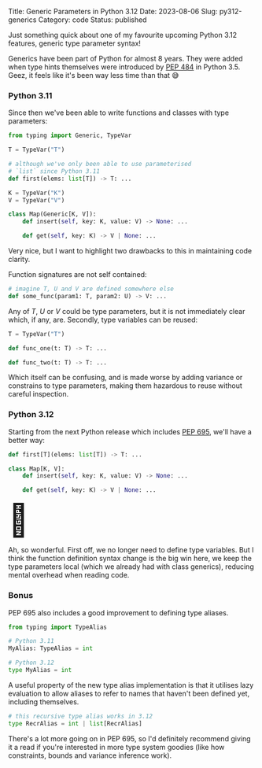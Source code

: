 Title: Generic Parameters in Python 3.12
Date: 2023-08-06
Slug: py312-generics
Category: code
Status: published

Just something quick about one of my favourite upcoming Python 3.12 features, generic type parameter syntax!

Generics have been part of Python for almost 8 years. They were added when type hints themselves were introduced by [PEP 484][pep-484] in Python 3.5. Geez, it feels like it's been way less time than that 😅

### Python 3.11

Since then we've been able to write functions and classes with type parameters:
```python
from typing import Generic, TypeVar

T = TypeVar("T")

# although we've only been able to use parameterised 
# `list` since Python 3.11
def first(elems: list[T]) -> T: ...

K = TypeVar("K")
V = TypeVar("V")

class Map(Generic[K, V]):
    def insert(self, key: K, value: V) -> None: ...

    def get(self, key: K) -> V | None: ...
```

Very nice, but I want to highlight two drawbacks to this in maintaining code clarity.

Function signatures are not self contained:
```python
# imagine T, U and V are defined somewhere else
def some_func(param1: T, param2: U) -> V: ...
```
Any of _T_, _U_ or _V_ could be type parameters, but it is not immediately clear which, if any, are. Secondly, type variables can be reused:
```python
T = TypeVar("T")

def func_one(t: T) -> T: ...

def func_two(t: T) -> T: ...
```
Which itself can be confusing, and is made worse by adding variance or constrains to type parameters, making them hazardous to reuse without careful inspection.

### Python 3.12

Starting from the next Python release which includes [PEP 695][pep-695], we'll have a better way:
```python
def first[T](elems: list[T]) -> T: ...

class Map[K, V]:
    def insert(self, key: K, value: V) -> None: ...

    def get(self, key: K) -> V | None: ...
```
<span style="font-size: 4rem;">🤗</span>

Ah, so wonderful. First off, we no longer need to define type variables. But I think the function definition syntax change is the big win here, we keep the type parameters local (which we already had with class generics), reducing mental overhead when reading code.

### Bonus

PEP 695 also includes a good improvement to defining type aliases.

```python
from typing import TypeAlias

# Python 3.11
MyAlias: TypeAlias = int

# Python 3.12
type MyAlias = int
```

A useful property of the new type alias implementation is that it utilises lazy evaluation to allow aliases to refer to names that haven't been defined yet, including themselves.

```python
# this recursive type alias works in 3.12
type RecrAlias = int | list[RecrAlias]
```

There's a lot more going on in PEP 695, so I'd definitely recommend giving it a read if you're interested in more type system goodies (like how constraints, bounds and variance inference work).

[pep-484]: https://peps.python.org/pep-0484/
[pep-695]: https://peps.python.org/pep-0695/
